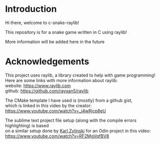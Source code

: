 # Introduction
Hi there, welcome to c-snake-raylib!

This repository is for a snake game written in C using raylib!

More information will be added here in the future

# Acknowledgements
This project uses raylib, a library created to help with game programming! \
Here are some links with more information about raylib: \
website: https://www.raylib.com \
github: https://github.com/raysan5/raylib

The CMake template I have used is (mostly) from a github gist, \
which is linked in this video by the creator: https://www.youtube.com/watch?v=_i4wRjcp8eU

The sublime text project file setup (along with the compile errors highlighting) is based \
on a similar setup done by [Karl Zylinski](https://www.youtube.com/@karl_zylinski) for an Odin project in this video: https://www.youtube.com/watch?v=RF2MgVqfBV8
